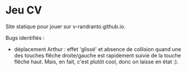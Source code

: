# Jeu CV
Site statique pour jouer sur v-randranto.github.io.

Bugs identifiés :
- déplacement Arthur : effet 'glissé' et absence de collision quand une des touches flêche droite/gauche est rapidement suivie de la touche flêche haut. Mais, en fait, c'est plutôt cool, donc on laisse en état :).
